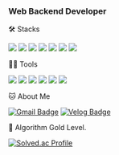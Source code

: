 ### Web Backend Developer

🛠️ Stacks

<img src="https://img.shields.io/badge/java-007396?style=flat-square&logo=java&logoColor=white"/> <img src="https://img.shields.io/badge/JavaScript-F7DF1E?style=flat-square&logo=javascript&logoColor=black"/>
<img src="https://img.shields.io/badge/Spring-6DB33F?style=flat-square&logo=Spring&logoColor=white"/>
<img src="https://img.shields.io/badge/MySQL-4479A1?style=flat-square&logo=MySQL&logoColor=white"/>
<img src="https://img.shields.io/badge/Ruby-CC342D?style=flat-square&logo=Ruby&logoColor=white"/>
<img src="https://img.shields.io/badge/RubyOnRails-CC0000?style=flat-square&logo=RubyOnRails&logoColor=white"/>
<img src="https://img.shields.io/badge/MongoDB-47A248?style=flat-square&logo=MongoDB&logoColor=white"/>


💪🏼 Tools 

 <img src="https://img.shields.io/badge/Visual Studio Code-007ACC?style=flat-square&logo=Visual Studio Code&logoColor=white"/> <img src="https://img.shields.io/badge/GitHub-181717?style=flat-square&logo=GitHub&logoColor=white"/> <img src="https://img.shields.io/badge/Eclipse IDE-2C2255?style=flat-square&logo=Eclipse IDE&logoColor=white"/> <img src="https://img.shields.io/badge/IntelliJ IDEA-000000?style=flat-square&logo=IntelliJ IDEA&logoColor=white"/> <img src="https://img.shields.io/badge/Asana-F06A6A?style=flat-square&logo=Asana&logoColor=white"/> <img src="https://img.shields.io/badge/slack-4A154B?style=flat-square&logo=Asana&logoColor=white"/>

🐱 About Me

[![Gmail Badge](https://img.shields.io/badge/Gmail-d14836?style=flat-square&logo=Gmail&logoColor=white&link=mailto:luvvboy@gmail.com)](luvvboy@gmail.com)
[![Velog Badge](https://img.shields.io/badge/Velog-20C997?style=flat-square&logo=Velog&logoColor=white&link=https://velog.io/@zxcv5052/posts)](https://velog.io/@zxcv5052/posts)


🏅 Algorithm Gold Level. 

[![Solved.ac Profile](http://mazassumnida.wtf/api/v2/generate_badge?boj=zxcv5052)](https://solved.acz/zxcv5052/)
